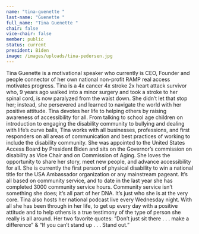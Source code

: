 ```yaml
---
name: "tina-guenette "
last-name: "Guenette "
full_name: "Tina Guenette "
chair: false
vice-chair: false
member: public
status: current
president: Biden
image: /images/uploads/tina-pedersen.jpg
---
```

Tina Guenette is a motivational speaker who currently is CEO, Founder and people connector of her own national non-profit RAMP real access motivates progress. Tina is a 4x cancer 4x stroke 2x heart attack survivor who, 9 years ago walked into a minor surgery and took a stroke to her spinal cord, is now paralyzed from the waist down. She didn’t let that stop her; instead, she persevered and learned to navigate the world with her positive attitude. Tina devotes her life to helping others by raising awareness of accessibility for all. From talking to school age children on introduction to engaging the disability community to bullying and dealing with life’s curve balls, Tina works with all businesses, professions, and first responders on all areas of communication and best practices of working to include the disability community. She was appointed to the United States Access Board by President Biden and sits on the Governor’s commission on disability as Vice Chair and on Commission of Aging. She loves the opportunity to share her story, meet new people, and advance accessibility for all. She is currently the first person of physical disability to win a national title for the USA Ambassador organization or any mainstream pageant. It’s all based on community service, and to date in the last year she has completed 3000 community service hours. Community service isn’t something she does; it’s all part of her DNA. It’s just who she is at the very core. Tina also hosts her national podcast live every Wednesday night. With all she has been through in her life, to get up every day with a positive attitude and to help others is a true testimony of the type of person she really is all around. Her two favorite quotes: “Don’t just sit there . . . make a difference” & “If you can’t stand up . . . Stand out.”
